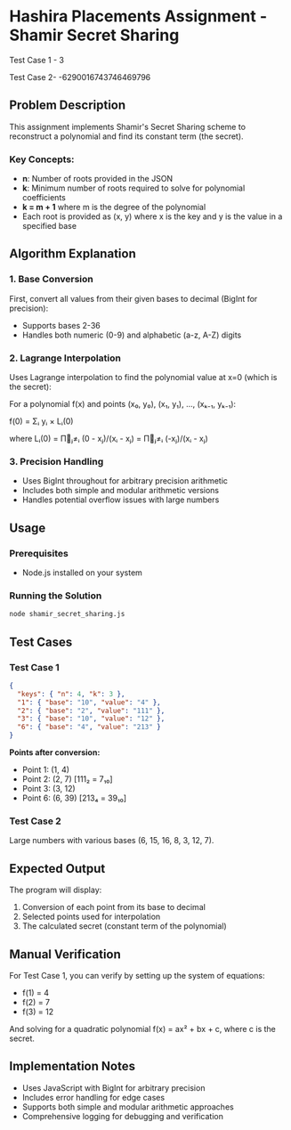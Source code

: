 # Hashira Placements Assignment - Shamir Secret Sharing
Test Case 1 - 3



Test Case 2- -6290016743746469796



## Problem Description
This assignment implements Shamir's Secret Sharing scheme to reconstruct a polynomial and find its constant term (the secret). 

### Key Concepts:
- **n**: Number of roots provided in the JSON
- **k**: Minimum number of roots required to solve for polynomial coefficients
- **k = m + 1** where m is the degree of the polynomial
- Each root is provided as (x, y) where x is the key and y is the value in a specified base

## Algorithm Explanation

### 1. Base Conversion
First, convert all values from their given bases to decimal (BigInt for precision):
- Supports bases 2-36
- Handles both numeric (0-9) and alphabetic (a-z, A-Z) digits

### 2. Lagrange Interpolation
Uses Lagrange interpolation to find the polynomial value at x=0 (which is the secret):

For a polynomial f(x) and points (x₀, y₀), (x₁, y₁), ..., (xₖ₋₁, yₖ₋₁):

f(0) = Σᵢ yᵢ × Lᵢ(0)

where Lᵢ(0) = Π⃗ⱼ≠ᵢ (0 - xⱼ)/(xᵢ - xⱼ) = Π⃗ⱼ≠ᵢ (-xⱼ)/(xᵢ - xⱼ)

### 3. Precision Handling
- Uses BigInt throughout for arbitrary precision arithmetic
- Includes both simple and modular arithmetic versions
- Handles potential overflow issues with large numbers

## Usage

### Prerequisites
- Node.js installed on your system

### Running the Solution
```bash
node shamir_secret_sharing.js
```

## Test Cases

### Test Case 1
```json
{
  "keys": { "n": 4, "k": 3 },
  "1": { "base": "10", "value": "4" },
  "2": { "base": "2", "value": "111" },
  "3": { "base": "10", "value": "12" },
  "6": { "base": "4", "value": "213" }
}
```

**Points after conversion:**
- Point 1: (1, 4)
- Point 2: (2, 7) [111₂ = 7₁₀]
- Point 3: (3, 12)
- Point 6: (6, 39) [213₄ = 39₁₀]

### Test Case 2
Large numbers with various bases (6, 15, 16, 8, 3, 12, 7).

## Expected Output
The program will display:
1. Conversion of each point from its base to decimal
2. Selected points used for interpolation
3. The calculated secret (constant term of the polynomial)

## Manual Verification
For Test Case 1, you can verify by setting up the system of equations:
- f(1) = 4
- f(2) = 7  
- f(3) = 12

And solving for a quadratic polynomial f(x) = ax² + bx + c, where c is the secret.

## Implementation Notes
- Uses JavaScript with BigInt for arbitrary precision
- Includes error handling for edge cases
- Supports both simple and modular arithmetic approaches
- Comprehensive logging for debugging and verification
